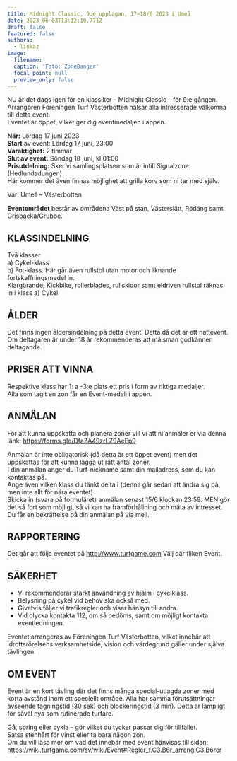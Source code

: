 ```yaml
---
title: Midnight Classic, 9:e upplagan, 17–18/6 2023 i Umeå
date: 2023-06-03T13:12:10.771Z
draft: false
featured: false
authors:
  - linkaz
image:
  filename: 
  caption: 'Foto: ZoneBanger'
  focal_point: null
  preview_only: false
---
```

NU är det dags igen för en klassiker – Midnight Classic – för 9:e gången.\
Arrangören Föreningen Turf Västerbotten hälsar alla intresserade välkomna till detta event.\
Eventet är öppet, vilket ger dig eventmedaljen i appen.

**När:** Lördag 17 juni 2023\
**Start** av event: Lördag 17 juni, 23:00\
**Varaktighet:** 2 timmar\
**Slut av event:** Söndag 18 juni, kl 01:00\
**Prisutdelning:** Sker vi samlingsplatsen som är intill Signalzone (Hedlundadungen)\
Här kommer det även finnas möjlighet att grilla korv som ni tar med själv.

Var: Umeå – Västerbotten

**Eventområdet** består av områdena Väst på stan, Västerslätt, Rödäng samt Grisbacka/Grubbe.

## KLASSINDELNING
Två klasser\
a) Cykel-klass\
b) Fot-klass. Här går även rullstol utan motor och liknande fortskaffningsmedel in.\
Klargörande; Kickbike, rollerblades, rullskidor samt eldriven rullstol räknas in i klass a) Cykel

## ÅLDER
Det finns ingen åldersindelning på detta event. Detta då det är ett nattevent. Om deltagaren är under 18 år rekommenderas att målsman godkänner deltagande.

## PRISER ATT VINNA
Respektive klass har 1: a -3:e plats ett pris i form av riktiga medaljer.\
Alla som tagit en zon får en Event-medalj i appen.

## ANMÄLAN
För att kunna uppskatta och planera zoner vill vi att ni anmäler er via denna länk: https://forms.gle/DfaZA49zrLZ9AeEp9

Anmälan är inte obligatorisk (då detta är ett öppet event) men det uppskattas för att kunna lägga ut rätt antal zoner.\
I din anmälan anger du Turf-nickname samt din mailadress, som du kan kontaktas på.\
Ange även vilken klass du tänkt delta i (denna går sedan att ändra sig på, men inte allt för nära eventet)\
Skicka in (svara på formuläret) anmälan senast 15/6 klockan 23:59. MEN gör det så fort som möjligt, så vi kan ha framförhållning och mäta av intresset. Du får en bekräftelse på din anmälan på via mejl.

## RAPPORTERING
Det går att följa eventet på http://www.turfgame.com Välj där fliken Event.

## SÄKERHET
* Vi rekommenderar starkt användning av hjälm i cykelklass.
* Belysning på cykel vid behov ska också med.
* Givetvis följer vi trafikregler och visar hänsyn till andra.
* Vid olycka kontakta 112, om så bedöms, samt om möjligt kontakta eventledningen.

Eventet arrangeras av Föreningen Turf Västerbotten, vilket innebär att idrottsrörelsens verksamhetsidé, vision och värdegrund gäller under själva tävlingen.

## OM EVENT
Event är en kort tävling där det finns många special-utlagda zoner med korta avstånd inom ett speciellt område. Alla har samma förutsättningar avseende tagningstid (30 sek) och blockeringstid (3 min). Detta är lämpligt för såväl nya som rutinerade turfare.

Gå, spring eller cykla – gör vilket du tycker passar dig för tillfället.\
Satsa stenhårt för vinst eller ta bara någon zon.\
Om du vill läsa mer om vad det innebär med event hänvisas till sidan:\
https://wiki.turfgame.com/sv/wiki/Event#Regler_f.C3.B6r_arrang.C3.B6rer